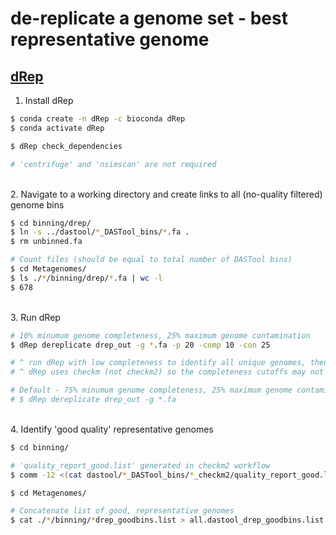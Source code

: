 # de-replicate a genome set - best representative genome

## [dRep](https://github.com/MrOlm/drep)

1. Install dRep

```bash
$ conda create -n dRep -c bioconda dRep
$ conda activate dRep

$ dRep check_dependencies

# 'centrifuge' and 'nsimscan' are not required
```

\
2. Navigate to a working directory and create links to all (no-quality filtered) genome bins

```bash
$ cd binning/drep/
$ ln -s ../dastool/*_DASTool_bins/*.fa .
$ rm unbinned.fa

# Count files (should be equal to total number of DASTool bins)
$ cd Metagenomes/
$ ls ./*/binning/drep/*.fa | wc -l
$ 678
```

\
3. Run dRep 

```bash
# 10% minumum genome completeness, 25% maximum genome contamination
$ dRep dereplicate drep_out -g *.fa -p 20 -comp 10 -con 25

# ^ run dRep with low completeness to identify all unique genomes, then filter by completeness and contamination to identify good quality bins.
# ^ dRep uses checkm (not checkm2) so the completeness cutoffs may not capture diversity of minimal-genomes CPR and DPANN

# Default - 75% minumum genome completeness, 25% maximum genome contamination
# $ dRep dereplicate drep_out -g *.fa
```


\
4. Identify 'good quality' representative genomes

```bash
$ cd binning/

# 'quality_report_good.list' generated in checkm2 workflow
$ comm -12 <(cat dastool/*_DASTool_bins/*_checkm2/quality_report_good.list | sort) <(find drep/drep_out/dereplicated_genomes/ -name "*.fa" -exec basename {} \; | sort) > dastool_drep_goodbins.list

$ cd Metagenomes/

# Concatenate list of good, representative genomes
$ cat ./*/binning/*drep_goodbins.list > all.dastool_drep_goodbins.list
```

